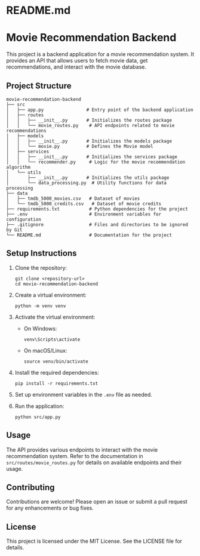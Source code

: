 # README.md

# Movie Recommendation Backend

This project is a backend application for a movie recommendation system. It provides an API that allows users to fetch movie data, get recommendations, and interact with the movie database.

## Project Structure

```
movie-recommendation-backend
├── src
│   ├── app.py                # Entry point of the backend application
│   ├── routes
│   │   ├── __init__.py       # Initializes the routes package
│   │   └── movie_routes.py    # API endpoints related to movie recommendations
│   ├── models
│   │   ├── __init__.py       # Initializes the models package
│   │   └── movie.py          # Defines the Movie model
│   ├── services
│   │   ├── __init__.py       # Initializes the services package
│   │   └── recommender.py     # Logic for the movie recommendation algorithm
│   └── utils
│       ├── __init__.py       # Initializes the utils package
│       └── data_processing.py  # Utility functions for data processing
├── data
│   ├── tmdb_5000_movies.csv   # Dataset of movies
│   └── tmdb_5000_credits.csv   # Dataset of movie credits
├── requirements.txt           # Python dependencies for the project
├── .env                       # Environment variables for configuration
├── .gitignore                 # Files and directories to be ignored by Git
└── README.md                  # Documentation for the project
```

## Setup Instructions

1. Clone the repository:
   ```
   git clone <repository-url>
   cd movie-recommendation-backend
   ```

2. Create a virtual environment:
   ```
   python -m venv venv
   ```

3. Activate the virtual environment:
   - On Windows:
     ```
     venv\Scripts\activate
     ```
   - On macOS/Linux:
     ```
     source venv/bin/activate
     ```

4. Install the required dependencies:
   ```
   pip install -r requirements.txt
   ```

5. Set up environment variables in the `.env` file as needed.

6. Run the application:
   ```
   python src/app.py
   ```

## Usage

The API provides various endpoints to interact with the movie recommendation system. Refer to the documentation in `src/routes/movie_routes.py` for details on available endpoints and their usage.

## Contributing

Contributions are welcome! Please open an issue or submit a pull request for any enhancements or bug fixes.

## License

This project is licensed under the MIT License. See the LICENSE file for details.
